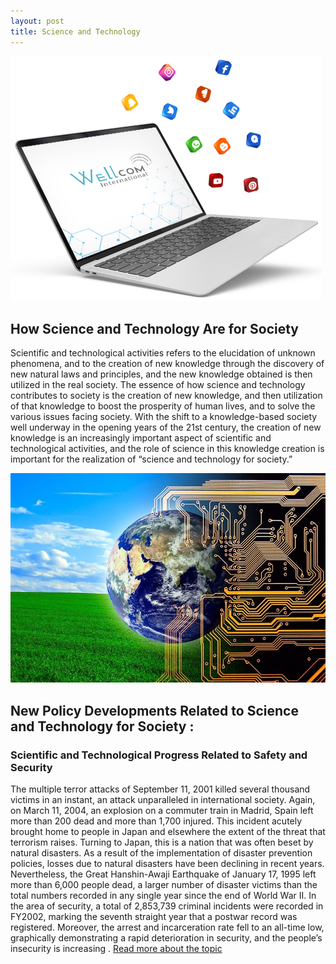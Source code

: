 ```yaml
---
layout: post
title: Science and Technology
---
```


![pic](assets/pcwlcm.png)

##  How Science and Technology Are for Society

Scientific and technological activities refers to
the elucidation of unknown phenomena, and to the
creation of new knowledge through the discovery of
new natural laws and principles, and the new
knowledge obtained is then utilized in the real
society. The essence of how science and technology
contributes to society is the creation of new
knowledge, and then utilization of that knowledge
to boost the prosperity of human lives, and to solve
the various issues facing society.
With the shift to a knowledge-based society well
underway in the opening years of the 21st century,
the creation of new knowledge is an increasingly
important aspect of scientific and technological
activities, and the role of science in this knowledge
creation is important for the realization of “science
and technology for society.” 

![fugr1](/assets/s/1.jpg)
<br>

## New Policy Developments Related to Science and Technology for Society :

###  Scientific and Technological Progress Related to Safety and Security 
The multiple terror attacks of September 11,
2001 killed several thousand victims in an instant,
an attack unparalleled in international society.
Again, on March 11, 2004, an explosion on a
commuter train in Madrid, Spain left more than 200
dead and more than 1,700 injured. This incident
acutely brought home to people in Japan and
elsewhere the extent of the threat that terrorism
raises.
Turning to Japan, this is a nation that was often
beset by natural disasters. As a result of the
implementation of disaster prevention policies,
losses due to natural disasters have been declining
in recent years. Nevertheless, the Great
Hanshin-Awaji Earthquake of January 17, 1995 left
more than 6,000 people dead, a larger number of
disaster victims than the total numbers recorded in
any single year since the end of World War II.
In the area of security, a total of 2,853,739
criminal incidents were recorded in FY2002,
marking the seventh straight year that a postwar
record was registered. Moreover, the arrest and
incarceration rate fell to an all-time low, graphically
demonstrating a rapid deterioration in security, and
the people’s insecurity is increasing .
<a  href="https://www.mext.go.jp/component/english/__icsFiles/afieldfile/2011/03/03/1302821_002.pdf">Read more about the topic <a>